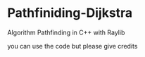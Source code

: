 # Pathfiniding-Dijkstra
Algorithm Pathfinding in C++ with Raylib

you can use the code but please give credits

